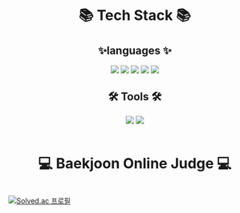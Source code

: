 
<div align="center">
  <h1>📚 Tech Stack 📚</h1>
</div>

<div align="center">
  <h2>✨languages ✨ </h2>
</div>

<div align="center">
	<img src="https://img.shields.io/badge/c++-00599C?style=flat&logo=cplusplus&logoColor=white" />
	<img src="https://img.shields.io/badge/C-A8B9CC?style=flat&logo=c&logoColor=white" />
	<img src="https://img.shields.io/badge/python-3776AB?style=flat&logo=python&logoColor=white" />
  <img src="https://img.shields.io/badge/Java-4B4B77?style=flat&logo=Java&logoColor=white" />
  <img src="https://img.shields.io/badge/HTML-E34F26?style=flat&logo=html5&logoColor=white" />
</div>

<div align="center">
  <h2>🛠️ Tools 🛠️ </h2>
</div>

<div align="center">
	<img src="https://img.shields.io/badge/Django-092E20?style=flat&logo=django&logoColor=white" />
	<img src="https://img.shields.io/badge/Spring-6DB33F?style=flat&logo=spring&logoColor=white" />
</div>

<!--
<img src="https://github-readme-stats.vercel.app/api/top-langs/?username=13155a1&layout=compact"><br><br>
<img src="https://github-readme-stats.vercel.app/api?username=13155a1&show_icons=true">
-->

<br>

<div align="center">
  <h1>💻 Baekjoon Online Judge 💻</h1>
</div><br>

<a href="https://solved.ac/aprilfo01s">
  <img class="centered-image" src="http://mazassumnida.wtf/api/v2/generate_badge?boj=aprilfo01s" alt="Solved.ac 프로필">
</a>

<!--
**13155a1/13155a1** is a ✨ _special_ ✨ repository because its `README.md` (this file) appears on your GitHub profile.

Here are some ideas to get you started:

- 🔭 I’m currently working on ...
- 🌱 I’m currently learning ...
- 👯 I’m looking to collaborate on ...
- 🤔 I’m looking for help with ...
- 💬 Ask me about ...
- 📫 How to reach me: ...
- 😄 Pronouns: ...
- ⚡ Fun fact: ...
-->
